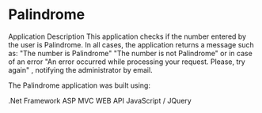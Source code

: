 # Palindrome

Application Description
This application checks if the number entered by the user is Palindrome. In all cases, the application returns a message such as:
"The number is Palindrome"
"The number is not Palindrome"
or in case of an error "An error occurred while processing your request. Please, try again" , notifying the administrator by email.

The Palindrome application was built using:

.Net Framework
ASP MVC
WEB API
JavaScript / JQuery 
